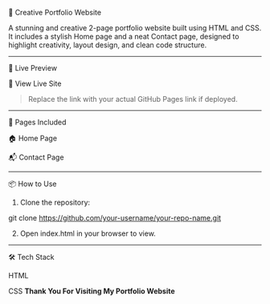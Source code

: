 🎨 Creative Portfolio Website

A stunning and creative 2-page portfolio website built using HTML and CSS. It includes a stylish Home page and a neat Contact page, designed to highlight creativity, layout design, and clean code structure.


---

🚀 Live Preview

🔗 View Live Site

> Replace the link with your actual GitHub Pages link if deployed.




---

📁 Pages Included

🏠 Home Page

📬 Contact Page



---

📦 How to Use

1. Clone the repository:

git clone https://github.com/your-username/your-repo-name.git


2. Open index.html in your browser to view.




---

🛠 Tech Stack

HTML

CSS
**Thank You For Visiting My Portfolio Website**
